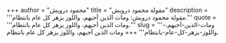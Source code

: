 +++
author = "محمود درويش"
title = "مقولة محمود درويش"
description = '''مقولة محمود درويش: ومات الذين أحبهم، واللوز يزهر كل عام بانتظام.'''
quote = '''ومات الذين أحبهم، واللوز يزهر كل عام بانتظام.'''
slug = '''ومات-الذين-أحبهم،-واللوز-يزهر-كل-عام-بانتظام'''
+++
ومات الذين أحبهم، واللوز يزهر كل عام بانتظام.
